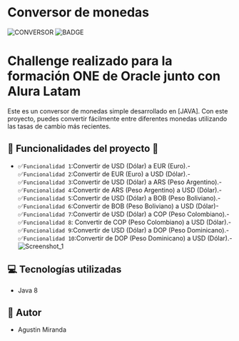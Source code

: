 # Conversor de monedas
![CONVERSOR](https://github.com/agus1k/conversor-de-monedas/assets/161785540/804a9a9d-f6a1-41d7-83e5-89d9a34e766c)
![BADGE](https://img.shields.io/badge/Finalizado-green?style=flat&label=Status)
# Challenge realizado para la formación ONE de Oracle junto con Alura Latam
Este es un conversor de monedas simple desarrollado en [JAVA]. Con este proyecto, puedes convertir fácilmente entre diferentes monedas utilizando las tasas de cambio más recientes.
## :hammer: Funcionalidades del proyecto :hammer:
- :white_check_mark:`Funcionalidad 1`:Convertir de USD (Dólar) a EUR (Euro).- :white_check_mark:`Funcionalidad 2`:Convertir de EUR (Euro) a USD (Dólar).- :white_check_mark:`Funcionalidad 3`:Convertir de USD (Dólar) a ARS (Peso Argentino).-:white_check_mark:`Funcionalidad 4`:Convertir de ARS (Peso Argentino) a USD (Dólar).- :white_check_mark:`Funcionalidad 5`:Convertir de USD (Dólar) a BOB (Peso Boliviano).-:white_check_mark:`Funcionalidad 6`:Convertir de BOB (Peso Boliviano) a USD (Dólar)- :white_check_mark:`Funcionalidad 7`:Convertir de USD (Dólar) a COP (Peso Colombiano).- :white_check_mark:`Funcionalidad 8`: Convertir de COP (Peso Colombiano) a USD (Dólar).- :white_check_mark:`Funcionalidad 9`:Convertir de USD (Dólar) a DOP (Peso Dominicano).- :white_check_mark:`Funcionalidad 10`:Convertir de DOP (Peso Dominicano) a USD (Dólar).-
![Screenshot_1](https://github.com/agus1k/conversor-de-monedas/assets/161785540/688dccbb-b544-4bae-8a35-6fd895108312)
## :computer: Tecnologías utilizadas
- Java 8
## 🤵 Autor
- Agustin Miranda
